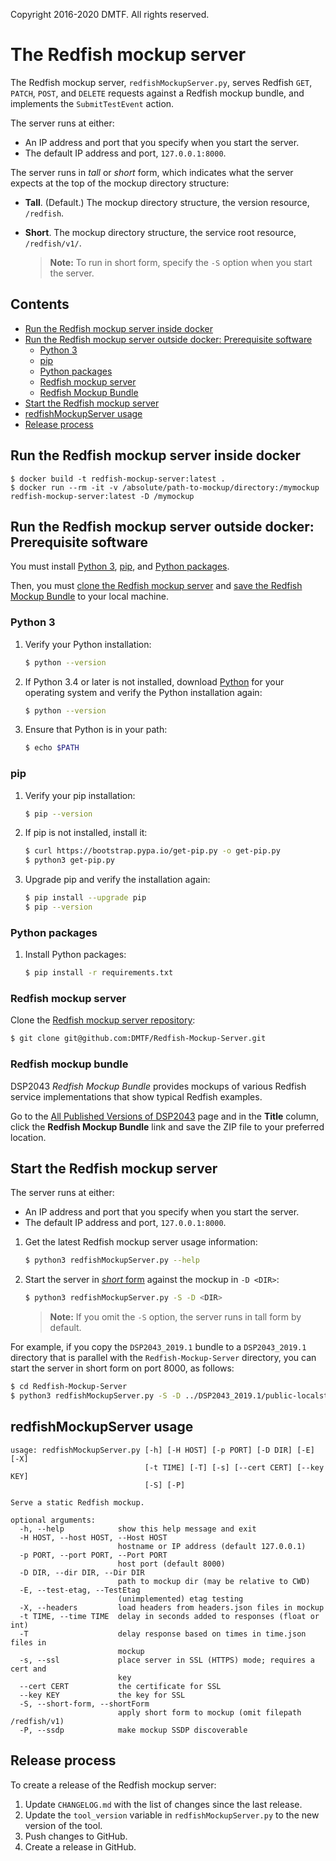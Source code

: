 Copyright 2016-2020 DMTF. All rights reserved.

# The Redfish mockup server

The Redfish mockup server, `redfishMockupServer.py`, serves Redfish `GET`, `PATCH`, `POST`, and `DELETE` requests against a Redfish mockup bundle, and implements the `SubmitTestEvent` action.

The server runs at either:

* An IP address and port that you specify when you start the server.
* The default IP address and port, `127.0.0.1:8000`.

<a id="server-form"></a>

The server runs in *tall* or *short* form, which indicates what the server expects at the top of the mockup directory structure:

* **Tall**. (Default.) The mockup directory structure, the version resource, `/redfish`.
* **Short**. The mockup directory structure, the service root resource, `/redfish/v1/`. 

    > **Note:** To run in short form, specify the `-S` option when you start the server.

## Contents

* [Run the Redfish mockup server inside docker](#run-the-redfish-mockup-server-inside-docker)
* [Run the Redfish mockup server outside docker: Prerequisite software](#run-the-redfish-mockup-server-outside-docker-prerequisite-software)
    + [Python 3](#python-3)
    + [pip](#pip)
    + [Python packages](#python-packages)
    + [Redfish mockup server](#redfish-mockup-server)
    + [Redfish Mockup Bundle](#redfish-mockup-bundle)
* [Start the Redfish mockup server](#start-the-redfish-mockup-server)
* [redfishMockupServer usage](#redfishmockupserver-usage)
* [Release process](#release-process)

## Run the Redfish mockup server inside docker

```
$ docker build -t redfish-mockup-server:latest .
$ docker run --rm -it -v /absolute/path-to-mockup/directory:/mymockup redfish-mockup-server:latest -D /mymockup
```

## Run the Redfish mockup server outside docker: Prerequisite software

You must install [Python 3](#python-3), [pip](#pip), and [Python packages](#python-packages).

Then, you must [clone the Redfish mockup server](#clone-the-redfish-mockup-server) and [save the Redfish Mockup Bundle](#save-the-redfish-mockup-bundle) to your local machine.

### Python 3

1. Verify your Python installation:

    ```bash
    $ python --version
    ```

1. If Python 3.4 or later is not installed, download [Python](https://www.python.org/downloads/ "https://www.python.org/downloads/") for your operating system and verify the Python installation again:

    ```bash
    $ python --version
    ```

1. Ensure that Python is in your path:

    ```bash
    $ echo $PATH
    ```

### pip

1. Verify your pip installation:

    ```bash
    $ pip --version
    ```

1. If pip is not installed, install it:

    ```bash
    $ curl https://bootstrap.pypa.io/get-pip.py -o get-pip.py
    $ python3 get-pip.py
    ```

1. Upgrade pip and verify the installation again:

    ```bash
    $ pip install --upgrade pip
    $ pip --version
    ```

### Python packages

1. Install Python packages:

    ```bash
    $ pip install -r requirements.txt
    ```

<a id="clone-the-redfish-mockup-server"></a>

### Redfish mockup server

Clone the [Redfish mockup server repository](https://github.com/dmtf/Redfish-Mockup-Server "https://github.com/dmtf/Redfish-Mockup-Server"):

```bash
$ git clone git@github.com:DMTF/Redfish-Mockup-Server.git
```

<a id="save-the-redfish-mockup-bundle"></a>
 
### Redfish mockup bundle

DSP2043 *Redfish Mockup Bundle* provides mockups of various Redfish service implementations that show typical Redfish examples.

Go to the [All Published Versions of DSP2043](https://www.dmtf.org/dsp/DSP2043 "https://www.dmtf.org/dsp/DSP2043") page and in the **Title** column, click the **Redfish Mockup Bundle** link and save the ZIP file to your preferred location.

## Start the Redfish mockup server

The server runs at either:

* An IP address and port that you specify when you start the server.
* The default IP address and port, `127.0.0.1:8000`.

1. Get the latest Redfish mockup server usage information:

    ```bash
    $ python3 redfishMockupServer.py --help
    ```

1. Start the server in [*short* form](#server-form) against the mockup in `-D <DIR>`:

    ```bash
    $ python3 redfishMockupServer.py -S -D <DIR>
    ```

    > **Note:** If you omit the `-S` option, the server runs in tall form by default.

For example, if you copy the `DSP2043_2019.1` bundle to a `DSP2043_2019.1` directory that is parallel with the `Redfish-Mockup-Server` directory, you can start the server in short form on port 8000, as follows:

```bash
$ cd Redfish-Mockup-Server
$ python3 redfishMockupServer.py -S -D ../DSP2043_2019.1/public-localstorage
```

## redfishMockupServer usage

```
usage: redfishMockupServer.py [-h] [-H HOST] [-p PORT] [-D DIR] [-E] [-X]
                              [-t TIME] [-T] [-s] [--cert CERT] [--key KEY]
                              [-S] [-P]

Serve a static Redfish mockup.

optional arguments:
  -h, --help            show this help message and exit
  -H HOST, --host HOST, --Host HOST
                        hostname or IP address (default 127.0.0.1)
  -p PORT, --port PORT, --Port PORT
                        host port (default 8000)
  -D DIR, --dir DIR, --Dir DIR
                        path to mockup dir (may be relative to CWD)
  -E, --test-etag, --TestEtag
                        (unimplemented) etag testing
  -X, --headers         load headers from headers.json files in mockup
  -t TIME, --time TIME  delay in seconds added to responses (float or int)
  -T                    delay response based on times in time.json files in
                        mockup
  -s, --ssl             place server in SSL (HTTPS) mode; requires a cert and
                        key
  --cert CERT           the certificate for SSL
  --key KEY             the key for SSL
  -S, --short-form, --shortForm
                        apply short form to mockup (omit filepath /redfish/v1)
  -P, --ssdp            make mockup SSDP discoverable
```

## Release process

To create a release of the Redfish mockup server:

1. Update `CHANGELOG.md` with the list of changes since the last release.
1. Update the `tool_version` variable in `redfishMockupServer.py` to the new version of the tool.
1. Push changes to GitHub.
1. Create a release in GitHub.

